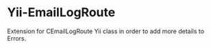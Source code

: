 Yii-EmailLogRoute
=================

Extension for CEmailLogRoute Yii class in order to add more details to Errors.
